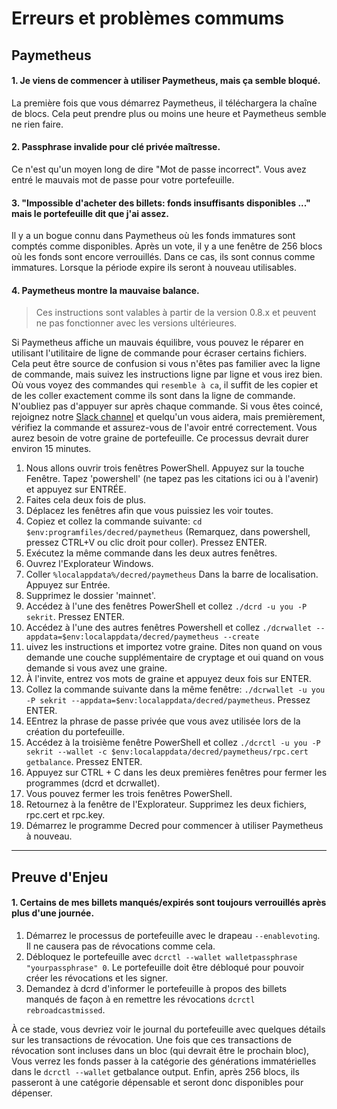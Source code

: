 # Erreurs et problèmes commums #

## **Paymetheus** ##

#### **1. Je viens de commencer à utiliser Paymetheus, mais ça semble bloqué.** ####

La première fois que vous démarrez Paymetheus, il téléchargera la chaîne de blocs. Cela peut prendre plus ou moins une heure et Paymetheus semble ne rien faire.

#### **2. Passphrase invalide pour clé privée maîtresse.** ####

Ce n'est qu'un moyen long de dire "Mot de passe incorrect". Vous avez entré le mauvais mot de passe pour votre portefeuille.

#### **3. "Impossible d'acheter des billets: fonds insuffisants disponibles ..." mais le portefeuille dit que j'ai assez.** ####

Il y a un bogue connu dans Paymetheus où les fonds immatures sont comptés comme disponibles. Après un vote, il y a une fenêtre de 256 blocs où les fonds sont encore verrouillés. Dans ce cas, ils sont connus comme immatures. Lorsque la période expire ils seront à nouveau utilisables.

#### **4. Paymetheus montre la mauvaise balance.** ####

> Ces instructions sont valables à partir de la version 0.8.x et peuvent ne pas fonctionner avec les versions ultérieures.

Si Paymetheus affiche un mauvais équilibre, vous pouvez le réparer en utilisant l'utilitaire de ligne de commande pour écraser certains fichiers.
Cela peut être source de confusion si vous n'êtes pas familier avec la ligne de commande, mais suivez les instructions ligne par ligne et vous irez bien. Où vous voyez des commandes qui `resemble à ca`, il suffit de les copier et de les coller exactement comme ils sont dans la ligne de commande.
N'oubliez pas d'appuyer sur <ENTER> après chaque commande. Si vous êtes coincé, rejoignez notre [Slack channel](https://decred.slack.com) et quelqu'un vous aidera,
mais premièrement, vérifiez la commande et assurez-vous de l'avoir entré correctement. Vous aurez besoin de votre graine de portefeuille. Ce processus devrait durer environ 15 minutes.

1. Nous allons ouvrir trois fenêtres PowerShell. Appuyez sur la touche Fenêtre. Tapez 'powershell' (ne tapez pas les citations ici ou à l'avenir) et appuyez sur ENTRÉE.
2. Faites cela deux fois de plus.
3. Déplacez les fenêtres afin que vous puissiez les voir toutes.
4. Copiez et collez la commande suivante: `cd $env:programfiles/decred/paymetheus` (Remarquez, dans powershell, pressez CTRL+V ou clic droit pour coller). Pressez ENTER.
5. Exécutez la même commande dans les deux autres fenêtres.
6. Ouvrez l'Explorateur Windows.
7. Coller `%localappdata%/decred/paymetheus` Dans la barre de localisation. Appuyez sur Entrée.
8. Supprimez le dossier 'mainnet'.
9. Accédez à l'une des fenêtres PowerShell et collez `./dcrd -u you -P sekrit`. Pressez ENTER.
10. Accédez à l'une des autres fenêtres Powershell et collez `./dcrwallet --appdata=$env:localappdata/decred/paymetheus --create`
11. uivez les instructions et importez votre graine. Dites non quand on vous demande une couche supplémentaire de cryptage et oui quand on vous demande si vous avez une graine.
12. À l'invite, entrez vos mots de graine et appuyez deux fois sur ENTER.
13. Collez la commande suivante dans la même fenêtre: `./dcrwallet -u you -P sekrit --appdata=$env:localappdata/decred/paymetheus`. Pressez ENTER.
14. EEntrez la phrase de passe privée que vous avez utilisée lors de la création du portefeuille.
15. Accédez à la troisième fenêtre PowerShell et collez `./dcrctl -u you -P sekrit --wallet -c $env:localappdata/decred/paymetheus/rpc.cert getbalance`. Pressez ENTER.
16. Appuyez sur CTRL + C dans les deux premières fenêtres pour fermer les programmes (dcrd et dcrwallet).
17. Vous pouvez fermer les trois fenêtres PowerShell.
18. Retournez à la fenêtre de l'Explorateur. Supprimez les deux fichiers, rpc.cert et rpc.key.
19. Démarrez le programme Decred pour commencer à utiliser Paymetheus à nouveau.

-----

## **Preuve d'Enjeu** ##

#### **1. Certains de mes billets manqués/expirés sont toujours verrouillés après plus d'une journée.** ####

1. Démarrez le processus de portefeuille avec le drapeau `--enablevoting`. Il ne causera pas de révocations comme cela.
2. Débloquez le portefeuille avec `dcrctl --wallet walletpassphrase "yourpassphrase" 0`. Le portefeuille doit être débloqué pour pouvoir créer les révocations et les signer.
3. Demandez à dcrd d'informer le portefeuille à propos des billets manqués de façon à en remettre les révocations `dcrctl rebroadcastmissed`.


À ce stade, vous devriez voir le journal du portefeuille avec quelques détails sur les transactions de révocation. Une fois que ces transactions de révocation sont incluses dans un bloc (qui devrait être le prochain bloc),
Vous verrez les fonds passer à la catégorie des générations immatérielles dans le `dcrctl --wallet`
getbalance output. Enfin, après 256 blocs, ils passeront à une catégorie dépensable et seront donc disponibles pour dépenser.
